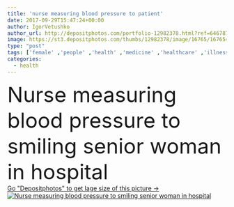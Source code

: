 ```yaml
---
title: 'nurse measuring blood pressure to patient'
date: 2017-09-29T15:47:24+00:00
author: IgorVetushko
author_url: http://depositphotos.com/portfolio-12982378.html?ref=64678756
image: https://st3.depositphotos.com/thumbs/12982378/image/16765/167654776/api_thumb_450.jpg?forcejpeg=true
type: "post"
tags: ['female' ,'people' ,'health' ,'medicine' ,'healthcare' ,'illness' ,'medical' ,'care' ,'european' ,'old' ,'hospital' ,'nurse' ,'stethoscope' ,'measuring' ,'patient' ,'disease' ,'senior' ,'elderly' ,'60s' ,'assistance' ,'sick' ,'clinic' ,'sickness' ,'Medicare' ,'diseased' ,'caucasian women' ,'Grey Hair' ,'nursing home' ,'blood pressure' ,'blood pressure gauge' ,'blood pressure monitor' ,'blood pressure cuff' ]
categories: 
  - health
---
```

<div aling="center">
            <font size="60"> Nurse measuring blood pressure to smiling senior woman in hospital</font>   
</div>
<div>
    <a href='https://depositphotos.com/167654776/stock-photo-nurse-measuring-blood-pressure-to.html?ref=64678756' target=_blank > Go "Depositphotos" to get lage size of this picture ->
        <img href='https://depositphotos.com/167654776/stock-photo-nurse-measuring-blood-pressure-to.html?ref=64678756' src='https://st3.depositphotos.com/12982378/16765/i/950/depositphotos_167654776-stock-photo-nurse-measuring-blood-pressure-to.jpg?forcejpeg=true' alt='Nurse measuring blood pressure to smiling senior woman in hospital' >
    </a>
</div>
